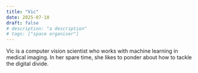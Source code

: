 ```yaml
---
title: "Vic"
date: 2025-07-10
draft: false
# description: "a description"
# tags: ["space organiser"]
---
```

Vic is a computer vision scientist who works with machine learning in medical
imaging. In her spare time, she likes to ponder about how to tackle the
digital divide.
